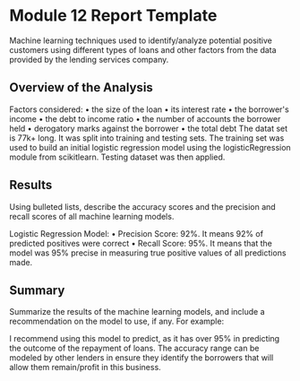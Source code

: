 # Module 12 Report Template
Machine learning techniques used to identify/analyze potential positive customers using different types of loans and other factors from the data provided by the lending services company.
## Overview of the Analysis
Factors considered:
•	the size of the loan
•	its interest rate
•	the borrower's income
•	the debt to income ratio
•	the number of accounts the borrower held
•	derogatory marks against the borrower
•	the total debt
The datat set is 77k+ long. It was split into training and testing sets. The training set was used to build an initial logistic regression model using the logisticRegression module from scikitlearn. Testing dataset was then applied. 

## Results

Using bulleted lists, describe the accuracy scores and the precision and recall scores of all machine learning models.

Logistic Regression Model:
•	Precision Score: 92%. It means 92% of predicted positives were correct
•	Recall Score: 95%. It means that the model was 95% precise in measuring true positive values of all predictions made.
## Summary

Summarize the results of the machine learning models, and include a recommendation on the model to use, if any. For example:

I recommend using this model to predict, as it has over 95% in predicting the outcome of the repayment of loans. The accuracy range can be modeled by other lenders in ensure they identify the borrowers that will allow them remain/profit in this business.


